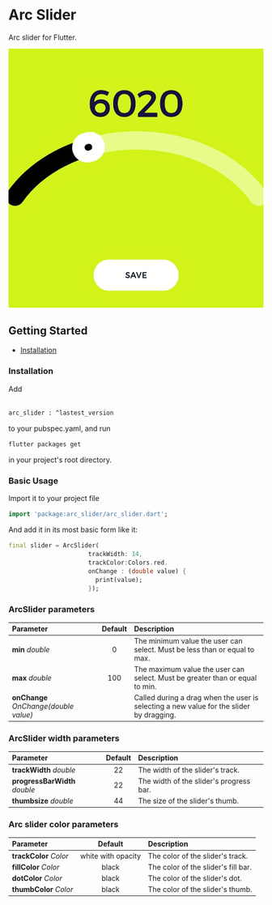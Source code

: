 

# Arc Slider


Arc slider for Flutter.


![Example 01](doc/demo.png) 


## Getting Started

- [Installation](#installation)






### Installation

Add

```bash

arc_slider : ^lastest_version

```

to your pubspec.yaml, and run

```bash
flutter packages get
```

in your project's root directory.

### Basic Usage


Import it to your project file

```dart
import 'package:arc_slider/arc_slider.dart';
```

And add it in its most basic form like it:

```dart
final slider = ArcSlider(
                      trackWidth: 14,
                      trackColor:Colors.red.
                      onChange : (double value) {
                        print(value);
                      });
```




### ArcSlider parameters


| Parameter                 |                       Default                       | Description                                                                                                             |
| :------------------------ | :-------------------------------------------------: | :---------------------------------------------------------------------------------------------------------------------- |
| **min** *double*                     |                         0                           | The minimum value the user can select.  Must be less than or equal to max. |
| **max** *double*                     |                         100                         | The maximum value the user can select. Must be greater than or equal to min.  |
| **onChange** *OnChange(double value)*|                                                     | Called during a drag when the user is selecting a new value for the slider by dragging. |




### ArcSlider width parameters

| Parameter                 |                       Default                       | Description                                                                                                             |
| :------------------------ | :-------------------------------------------------: | :---------------------------------------------------------------------------------------------------------------------- |
| **trackWidth** *double*              |                22                | The width of the slider's track.                        |
| **progressBarWidth** *double*        |                22                | The width of the slider's progress bar.                 |
| **thumbsize** *double*             |                44              | The size of the slider's thumb. |



### Arc slider color parameters

| Parameter                 |                       Default                       | Description                                                                                                             |
| :------------------------ | :-------------------------------------------------: | :---------------------------------------------------------------------------------------------------------------------- |
| **trackColor** *Color*               |                white with opacity                             | The color of the slider's track.                        |
| **fillColor** *Color*         |                    black                                 | The color of the slider's fill bar.  |
| **dotColor** *Color*                 |                black                             | The color of the slider's dot.                       |
| **thumbColor** *Color*                 |                black                             | The color of the slider's thumb.                       |




